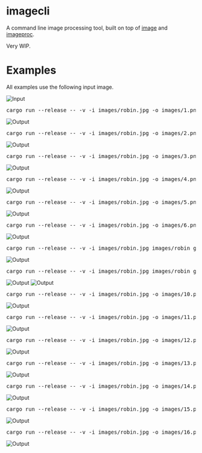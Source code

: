 imagecli
====

A command line image processing tool, built on top of [image](https://github.com/image-rs/image) and [imageproc](https://github.com/image-rs/imageproc).

Very WIP.

# Examples

All examples use the following input image.

<img src="images/robin.jpg" alt="Input"/>

<pre>
cargo run --release -- -v -i images/robin.jpg -o images/1.png -p 'gray > scale 0.7 > rotate 45'
</pre>

<img src="images/1.png" alt="Output"/>

<pre>
cargo run --release -- -v -i images/robin.jpg -o images/2.png -p 'sobel'
</pre>

<img src="images/2.png" alt="Output"/>

<pre>
cargo run --release -- -v -i images/robin.jpg -o images/3.png -p 'carve 0.85'
</pre>

<img src="images/3.png" alt="Output"/>

<pre>
cargo run --release -- -v -i images/robin.jpg -o images/4.png -p 'DUP > athresh 10 > SWAP > othresh > hcat'
</pre>

<img src="images/4.png" alt="Output"/>

<pre>
cargo run --release -- -v -i images/robin.jpg -o images/5.png -p 'DUP 3 > gaussian 15.0 > ROT 4 > gaussian 10.0 > ROT 3 > gaussian 5.0 > ROT 2 > grid 2 2'
</pre>

<img src="images/5.png" alt="Output"/>

<pre>
cargo run --release -- -v -i images/robin.jpg -o images/6.png -p 'median 6 6'
</pre>

<img src="images/6.png" alt="Output"/>

<pre>
cargo run --release -- -v -i images/robin.jpg images/robin_gray.jpg -o images/7.png -p 'hcat'
</pre>

<img src="images/7.png" alt="Output"/>

<pre>
cargo run --release -- -v -i images/robin.jpg images/robin_gray.jpg -o images/8.png images/9.png -p 'rotate 10 > SWAP > rotate 20 > SWAP'
</pre>

<img src="images/8.png" alt="Output"/>
<img src="images/9.png" alt="Output"/>

<pre>
cargo run --release -- -v -i images/robin.jpg -o images/10.png -p 'DUP 3 > [gaussian 1.0, gaussian 3.0, gaussian 5.0, gaussian 7.0] > grid 2 2'
</pre>

<img src="images/10.png" alt="Output"/>

<pre>
cargo run --release -- -v -i images/robin.jpg -o images/11.png -p 'DUP 3 > [id, red, green, blue] > hcat 4'
</pre>

<img src="images/11.png" alt="Output"/>

<pre>
cargo run --release -- -v -i images/robin.jpg -o images/12.png -p 'scale 0.5 > DUP 8 > [scale 1.0, scale 0.9, scale 0.9, scale 0.7, scale 0.6, scale 0.5, scale 0.4, scale 0.3, scale 0.2] > grid 3 3'
</pre>

<img src="images/12.png" alt="Output"/>

<pre>
cargo run --release -- -v -i images/robin.jpg -o images/13.png -p 'func (p + x / 5 + y / 5)'
</pre>

<img src="images/13.png" alt="Output"/>

<pre>
cargo run --release -- -v -i images/robin.jpg -o images/14.png -p 'const 300 250 (255, 255, 0)'
</pre>

<img src="images/14.png" alt="Output"/>

<pre>
cargo run --release -- -v -i images/robin.jpg -o images/15.png -p 'circle filled 231 337 100 255 255 0'
</pre>

<img src="images/15.png" alt="Output"/>

<pre>
cargo run --release -- -v -i images/robin.jpg -o images/16.png -p 'DUP 2 > const 462 674 (255, 255, 0) > DUP > ROT 3 > func2 (p + q) / 2 > ROT 3 > hcat 3'
</pre>

<img src="images/16.png" alt="Output"/>
